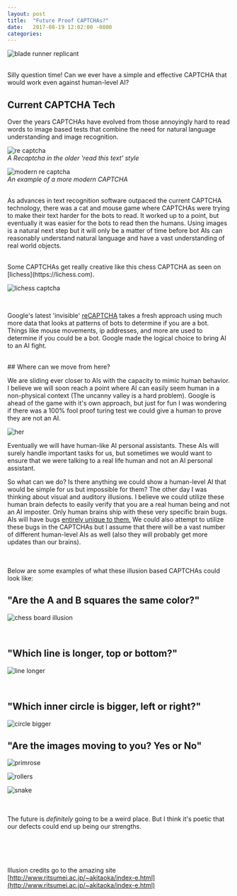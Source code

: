 ```yaml
---
layout: post
title:  "Future Proof CAPTCHAs?"
date:   2017-08-19 12:02:00 -0800
categories:
---
```


![blade runner replicant](/images/sean-young-blade-runner.jpg)

<br>
Silly question time! Can we ever have a simple and effective CAPTCHA that would work even against human-level AI? 

<br>

## Current CAPTCHA Tech
Over the years CAPTCHAs have evolved from those annoyingly hard to read words to image based tests that combine the need for natural language understanding and image recognition.

![re captcha](/images/re-captcha.png)
<br>
*A Recaptcha in the older 'read this text' style* 

![modern re captcha](/images/modern-google-recaptcha.jpg)
<br>
*An example of a more modern CAPTCHA*
<br><br>

As advances in text recognition software outpaced the current CAPTCHA technology, there was a cat and mouse game 
where CAPTCHAs were trying to make their text harder for the bots to read. It worked up to a point, but eventually it 
was easier for the bots to read then the humans. Using images is a natural next step but it will only be a matter of time before bot AIs can reasonably understand natural language
and have a vast understanding of real world objects. 

<br>
Some CAPTCHAs get really creative like this chess CAPTCHA as seen on [lichess](https://lichess.com).

![lichess captcha](/images/lichess-captcha.png)

<br>

Google's latest 'invisible' [reCAPTCHA](https://www.google.com/recaptcha/intro/invisible.html) takes a fresh approach using  much more data 
that looks at patterns of bots to determine if you are a bot. Things like mouse movements, ip addresses, and more are used to determine if you could be a bot.
Google made the logical choice to bring AI to an AI fight.

<br>
## Where can we move from here?

We are sliding ever closer to AIs with the capacity to mimic human behavior. I believe we will soon reach a point where AI can easily seem
human in a non-physical context (The uncanny valley is a hard problem). Google is ahead of the game with it's own approach, but just for fun 
I was wondering if there was a 100% fool proof turing test we could give a human to prove they are not an AI. 


![her](/images/her-movie-still.jpg)

Eventually we will have human-like AI personal assistants. These AIs will surely handle important tasks for us, but sometimes we would want to ensure
that we were talking to a real life human and not an AI personal assistant. 

So what can we do? Is there anything we could show a human-level AI that would be simple for us but impossible for them?
The other day I was thinking about visual and auditory illusions. I believe we could utilize these human brain defects to easily verify that you are a real
human being and not an AI imposter. Only human brains ship with these very specific brain bugs. AIs will have bugs [entirely unique to them.](https://www.theverge.com/2017/4/12/15271874/ai-adversarial-images-fooling-attacks-artificial-intelligence)
We could also attempt to utilize these bugs in the CAPTCHAs but I assume that there will be a vast number of different human-level AIs as well (also they will probably get more updates than our brains).

<br><br>
Below are some examples of what these illusion based CAPTCHAs could look like:

## "Are the A and B squares the same color?"

![chess board illusion](/images/chess-board-illusion.jpg)

<br>

## "Which line is longer, top or bottom?"

![line longer](/images/which-is-longer.jpg)

<br>

## "Which inner circle is bigger, left or right?"

![circle bigger](/images/which-inner-circle-is-bigger.jpg)
<br>

## "Are the images moving to you? Yes or No"

![primrose](/images/sakurasfs.jpg)

![rollers](/images/rollers.jpg)

![snake](http://www.psy.ritsumei.ac.jp/~akitaoka/rotsnakesstrong6b1.jpg)

<br><br>
The future is *definitely* going to be a weird place. 
But I think it's poetic that our defects could end up being our strengths. 

<br><br><br><br>
Illusion credits go to the amazing site [http://www.ritsumei.ac.jp/~akitaoka/index-e.html](http://www.ritsumei.ac.jp/~akitaoka/index-e.html)

















